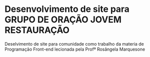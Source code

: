 # Desenvolvimento de site para GRUPO DE ORAÇÃO JOVEM RESTAURAÇÃO
 Deselvimento de site para comunidade como trabalho da materia de Programação Front-end lecionada pela Profª Rosângela Marquesone
